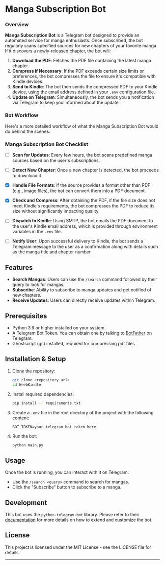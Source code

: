 # Manga Subscription Bot

### Overview
**Manga Subscription Bot** is a Telegram bot designed to provide an automated service for manga enthusiasts. Once subscribed, the bot regularly scans specified sources for new chapters of your favorite manga. If it discovers a newly-released chapter, the bot will:

1. **Download the PDF**: Fetches the PDF file containing the latest manga chapter.
2. **Compress if Necessary**: If the PDF exceeds certain size limits or preferences, the bot compresses the file to ensure it's compatible with Kindle devices.
3. **Send to Kindle**: The bot then sends the compressed PDF to your Kindle device, using the email address defined in your `.env` configuration file.
4. **Update on Telegram**: Simultaneously, the bot sends you a notification via Telegram to keep you informed about the update.

### Bot Workflow
Here's a more detailed workflow of what the Manga Subscription Bot would do behind the scenes:

### Manga Subscription Bot Checklist

- [ ] **Scan for Updates**: Every few hours, the bot scans predefined manga sources based on the user's subscriptions.
- [ ] **Detect New Chapter**: Once a new chapter is detected, the bot proceeds to download it.
- [x] **Handle File Formats**: If the source provides a format other than PDF (e.g., image files), the bot can convert them into a PDF document.
- [x] **Check and Compress**: After obtaining the PDF, if the file size does not meet Kindle's requirements, the bot compresses the PDF to reduce its size without significantly impacting quality.
- [ ] **Dispatch to Kindle**: Using SMTP, the bot emails the PDF document to the user's Kindle email address, which is provided through environment variables in the `.env` file.
- [ ] **Notify User**: Upon successful delivery to Kindle, the bot sends a Telegram message to the user as a confirmation along with details such as the manga title and chapter number.


## Features
- **Search Mangas**: Users can use the `/search` command followed by their query to look for mangas.
- **Subscribe**: Ability to subscribe to manga updates and get notified of new chapters.
- **Receive Updates**: Users can directly receive updates within Telegram.

## Prerequisites
- Python 3.6 or higher installed on your system.
- A Telegram Bot Token. You can obtain one by talking to [BotFather](https://t.me/botfather) on Telegram.
- Ghostscript (gs) installed, required for compressing pdf files


## Installation & Setup
1. Clone the repository:
   ```sh
   git clone <repository_url>
   cd WeebKindle
   ```

2. Install required dependencies:
   ```sh
   pip install -r requirements.txt
   ```

3. Create a `.env` file in the root directory of the project with the following content:
   ```
   BOT_TOKEN=your_telegram_bot_token_here
   ```

4. Run the bot:
   ```sh
   python main.py
   ```

## Usage
Once the bot is running, you can interact with it on Telegram:

- Use the `/search <query>` command to search for mangas.
- Click the "Subscribe" button to subscribe to a manga.

## Development
This bot uses the `python-telegram-bot` library. Please refer to their [documentation](https://python-telegram-bot.readthedocs.io/) for more details on how to extend and customize the bot.


## License
This project is licensed under the MIT License - see the LICENSE file for details.

---
